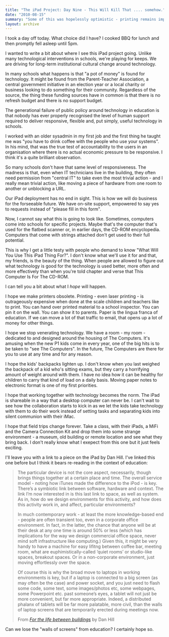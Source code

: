 ```yaml
---
title: "The iPad Project: Day Nine - This Will Kill That .... somehow."
date: "2010-08-15"
summary: "Some of this was hopelessly optimistic - printing remains important and backpacks haven't really lightened up - but some of it definitely has come to pass. We've definitely stopped venerating technology."
layout: archive
---
```


I took a day off today. What choice did I have? I cooked BBQ for lunch and then promptly fell asleep until 5pm.

I wanted to write a bit about where I see this iPad project going. Unlike many technological interventions in schools, we're playing for keeps. We are driving for long-term institutional cultural change around technology.

In many schools what happens is that "a pot of money" is found for technology. It might be found from the Parent-Teacher Association, a central government initiative in an election year or a local charity or business looking to do something for their community. Regardless of the source, the thing these funding sources have in common is that there is no refresh budget and there is no support budget.

The generational failure of public policy around technology in education is that nobody has ever properly recognised the level of human support required to deliver responsive, flexible and, put simply, useful technology in schools.

I worked with an older sysadmin in my first job and the first thing he taught me was "you have to drink coffee with the people who use your systems". In his mind, that was the true test of accountability to the users in an organisation where there is no actual economic pressure to be responsive. I think it's a quite brilliant observation.

So many schools don't have that same level of responsiveness. The madness is that, even when IT technicians live in the building, they often need permission from "central IT" to take even the most trivial action - and I really mean trivial action, like moving a piece of hardware from one room to another or unblocking a URL.

Our iPad deployment has no end in sight. This is how we will do business for the forseeable future. We have on-site support, empowered to say yes to requests instead of "please fill in this form".

Now, I cannot say what this is going to look like. Sometimes, computers come into schools for specific projects. Maybe that's the computer that's used for the flatbed scanner or, in earlier days, the CD-ROM encyclopedia. Computers that come with strings attached don't get used to their full potential.

This is why I get a little testy with people who demand to know "What Will You Use This iPad Thing For?". I don't know what we'll use it for and that, my friends, is the beauty of the thing. When people are allowed to figure out what technology is good for the technology is used better, more often and more effectively than when you're told chapter and verse that This Computer Is For The CD-ROM.

I can tell you a bit about what I _hope_ will happen.

I hope we make printers obsolete. Printing - even laser printing - is outrageously expensive when done at the scale children and teachers like to print. You can hand over printed material to a school inspector. You can pin it on the wall. You can show it to parents. Paper is the lingua franca of education. If we can move a lot of that traffic to email, that opens up a lot of money for other things.

I hope we stop venerating technology. We have a room - my room - dedicated to and designed around the housing of The Computers. It's amusing when the new P1 kids come in every year, one of the big hits is to be taken to "see The Computers". In the future, The Computers are there for you to use at any time and for any reason.

I hope the kids' backpacks lighten up. I don't know when you last weighed the backpack of a kid who's sitting exams, but they carry a horrifying amount of weight around with them. I have no idea how it can be healthy for children to carry that kind of load on a daily basis. Moving paper notes to electronic format is one of my first priorities.

I hope that working together with technology becomes the norm. The iPad is shareable in a way that a desktop computer can never be. I can't wait to see how the collaboration starts to kick in as we let the kids take technology with them to do their work instead of setting tasks and separating kids into silent communion with their iMac.

I hope that field trips change forever. Take a class, with their iPads, a MiFi and the Camera Connection Kit and drop them into some strange environment - a museum, old building or remote location and see what they bring back. I don't really know what I exepect from this one but it just feels exciting.

I'll leave you with a link to a piece on the iPad by Dan Hill. I've linked this one before but I think it bears re-reading in the context of education:

> The particular device is not the core aspect, necessarily, though brings things together at a certain place and time. The overall service model - noting how iTunes made the difference to the iPod - is key. There’s a symbiotic link between software, hardware and context. The link I’m now interested in is this last link to space, as well as system. As in, how do we design environments for this activity, and how does this activity work in, and affect, particular environments?
> 
> In much contemporary work - at least the more knowledge-based end - people are often transient too, even in a corporate office environment. In fact, in the latter, the chance that anyone will be at their desk at any one time is around 50% or less (which has implications for the way we design commercial office space, never mind soft infrastructure like computing.) Given this, it might be very handy to have a machine for easy lifitng between coffee bar, meeting room, what are euphimistically-called ‘quiet rooms’ or studio-like spaces, breakout spaces. Or in a non-corporate environment, just moving effortlessly over the space.
> 
> Of course this is why the broad move to laptops in working environments is key, but if a laptop is connected to a big screen (as may often be the case) and power socket, and you just need to flash some code, some text, some images/photos etc, some webpages, some Powerpoint etc. past someone’s eyes, a tablet will not just be more convenient, but far more appropriate. Indeed, a distributed phalanx of tablets will be far more palatable, more civil, than the walls of laptop screens that are temporarily erected during meetings now.
> 
> From _[For the life between buildings](http://www.cityofsound.com/blog/2010/02/a-machine-for-the-life-between-buildings-some-notes-on-the-ipad.html)_ by Dan Hill

Can we lose the "walls of screens" from education? I certainly hope so.
